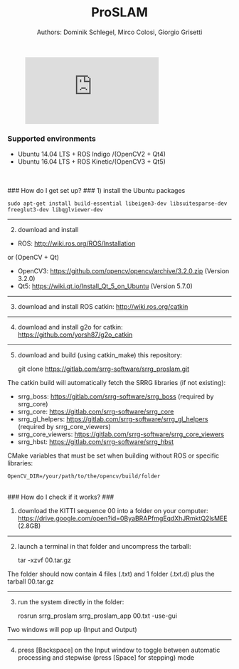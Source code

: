 # <center>ProSLAM</center> #
<center>Authors: Dominik Schlegel, Mirco Colosi, Giorgio Grisetti</center>
<br/>
<br/>

<figure class="video_container">
  <iframe src="https://www.youtube.com/embed/n_UmEpIwb9Y?ecver=1" frameborder="0" allowfullscreen="true">https://www.youtube.com/watch?v=n_UmEpIwb9Y</iframe>
</figure>


### Supported environments ###
 - Ubuntu 14.04 LTS + ROS Indigo /(OpenCV2 + Qt4)
 - Ubuntu 16.04 LTS + ROS Kinetic/(OpenCV3 + Qt5)
<br/>

<br/>
### How do I get set up? ###
1) install the Ubuntu packages

    sudo apt-get install build-essential libeigen3-dev libsuitesparse-dev freeglut3-dev libqglviewer-dev

---
2) download and install
 - ROS: http://wiki.ros.org/ROS/Installation

or (OpenCV + Qt)
 - OpenCV3: https://github.com/opencv/opencv/archive/3.2.0.zip (Version 3.2.0)
 - Qt5: https://wiki.qt.io/Install_Qt_5_on_Ubuntu (Version 5.7.0)

---
3) download and install ROS catkin: http://wiki.ros.org/catkin

---
4) download and install g2o for catkin: https://github.com/yorsh87/g2o_catkin

---
5) download and build (using catkin_make) this repository:

    git clone https://gitlab.com/srrg-software/srrg_proslam.git

The catkin build will automatically fetch the SRRG libraries (if not existing):
 - srrg_boss: https://gitlab.com/srrg-software/srrg_boss (required by srrg_core)
 - srrg_core: https://gitlab.com/srrg-software/srrg_core
 - srrg_gl_helpers: https://gitlab.com/srrg-software/srrg_gl_helpers (required by srrg_core_viewers)
 - srrg_core_viewers: https://gitlab.com/srrg-software/srrg_core_viewers
 - srrg_hbst: https://gitlab.com/srrg-software/srrg_hbst

CMake variables that must be set when building without ROS or specific libraries:

    OpenCV_DIR=/your/path/to/the/opencv/build/folder

<br/>
### How do I check if it works? ###

1) download the KITTI sequence 00 into a folder on your computer: https://drive.google.com/open?id=0ByaBRAPfmgEqdXhJRmktQ2lsMEE (2.8GB)

---
2) launch a terminal in that folder and uncompress the tarball:

    tar -xzvf 00.tar.gz

The folder should now contain 4 files (.txt) and 1 folder (.txt.d) plus the tarball 00.tar.gz

---
3) run the system directly in the folder:

    rosrun srrg_proslam srrg_proslam_app 00.txt -use-gui

Two windows will pop up (Input and Output)

---
4) press [Backspace] on the Input window to toggle between automatic processing and stepwise (press [Space] for stepping) mode

